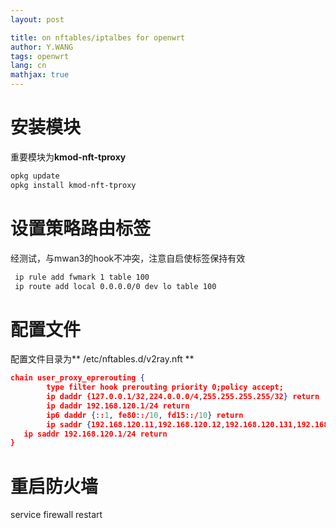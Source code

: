 ```yaml
---
layout: post

title: on nftables/iptalbes for openwrt
author: Y.WANG
tags: openwrt
lang: cn
mathjax: true
---
```


# 安装模块

重要模块为**kmod-nft-tproxy**

```bash
opkg update
opkg install kmod-nft-tproxy
```
# 设置策略路由标签
经测试，与mwan3的hook不冲突，注意自启使标签保持有效
```bash
 ip rule add fwmark 1 table 100
 ip route add local 0.0.0.0/0 dev lo table 100
```

 # 配置文件
配置文件目录为** /etc/nftables.d/v2ray.nft **
```json
chain user_proxy_eprerouting {
        type filter hook prerouting priority 0;policy accept;
        ip daddr {127.0.0.1/32,224.0.0.0/4,255.255.255.255/32} return
        ip daddr 192.168.120.1/24 return
        ip6 daddr {::1, fe80::/10, fd15::/10} return
        ip saddr {192.168.120.11,192.168.120.12,192.168.120.131,192.168.120.132} meta l4proto {tcp, udp} meta mark set 1    tproxy ip to :10810 accept 
   ip saddr 192.168.120.1/24 return
}
```
# 重启防火墙
service firewall restart 